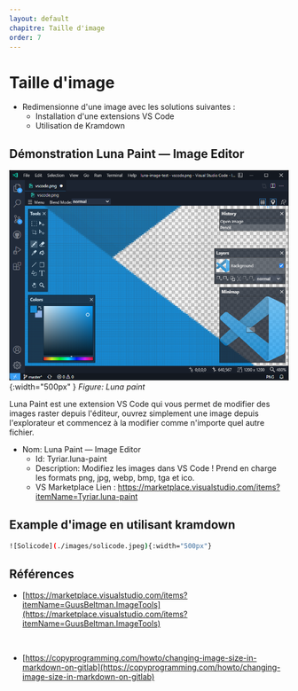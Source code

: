 ```yaml
---
layout: default
chapitre: Taille d'image
order: 7
---
```

 

# Taille d'image

- Redimensionne d'une image avec les solutions suivantes :
  - Installation d'une extensions VS Code
  - Utilisation de Kramdown

<!-- new slide -->
## Démonstration Luna Paint — Image Editor

![Luna Paint](./images/demo.png){:width="500px" }
*Figure: Luna paint*

<!-- note -->
Luna Paint est une extension VS Code qui vous permet de modifier des images raster depuis l'éditeur, ouvrez simplement une image depuis l'explorateur et commencez à la modifier comme n'importe quel autre fichier.

- Nom: Luna Paint — Image Editor
  - Id: Tyriar.luna-paint
  - Description: Modifiez les images dans VS Code ! Prend en charge les formats png, jpg, webp, bmp, tga et ico.
  - VS Marketplace Lien : https://marketplace.visualstudio.com/items?itemName=Tyriar.luna-paint

## Example d'image en utilisant kramdown

```bash
![Solicode](./images/solicode.jpeg){:width="500px"}
```

## Références

- [https://marketplace.visualstudio.com/items?itemName=GuusBeltman.ImageTools](https://marketplace.visualstudio.com/items?itemName=GuusBeltman.ImageTools)
<br>

- [https://copyprogramming.com/howto/changing-image-size-in-markdown-on-gitlab](https://copyprogramming.com/howto/changing-image-size-in-markdown-on-gitlab)

<!-- new slide -->